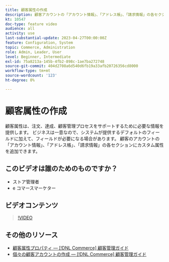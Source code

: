 ```yaml
---
title: 顧客属性の作成
description: 顧客アカウントの「アカウント情報」、「アドレス帳」、「請求情報」の各セクションにカスタム属性を追加する方法を説明します。
kt: 10547
doc-type: feature video
audience: all
activity: use
last-substantial-update: 2023-04-27T00:00:00Z
feature: Configuration, System
topic: Commerce, Administration
role: Admin, Leader, User
level: Beginner, Intermediate
exl-id: 75a8213a-145b-4fb2-898c-1ae7ba272748
source-git-commit: 404d2708a6d540d6fb19a33afb20726356cd8000
workflow-type: tm+mt
source-wordcount: '123'
ht-degree: 0%

---
```


# 顧客属性の作成

顧客属性は、注文、達成、顧客管理プロセスをサポートするために必要な情報を提供します。 ビジネスは一意なので、システムが提供するデフォルトのフィールドに加えて、フィールドが必要になる場合があります。 顧客のアカウントの「アカウント情報」、「アドレス帳」、「請求情報」の各セクションにカスタム属性を追加できます。

## このビデオは誰のためのものですか？

- ストア管理者
- e コマースマーケター

## ビデオコンテンツ

>[!VIDEO](https://video.tv.adobe.com/v/343661?quality=12&learn=on)

## その他のリソース

- [顧客属性プロパティ — [!DNL Commerce] 顧客管理ガイド](https://experienceleague.adobe.com/docs/commerce-admin/customers/customer-accounts/attributes/attribute-properties.html)
- [個々の顧客アカウントの作成 — [!DNL Commerce] 顧客管理ガイド](https://experienceleague.adobe.com/docs/commerce-admin/customers/customer-accounts/account-create.html)
